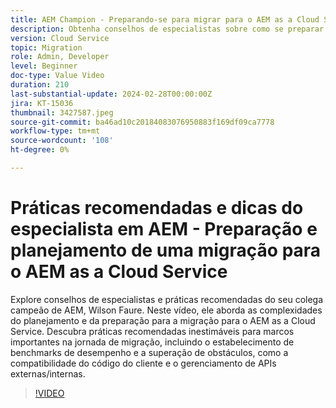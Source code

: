 ```yaml
---
title: AEM Champion - Preparando-se para migrar para o AEM as a Cloud Service
description: Obtenha conselhos de especialistas sobre como se preparar e planejar a migração para o AEM as a Cloud Service do campeão do AEM, Wilson Faure.
version: Cloud Service
topic: Migration
role: Admin, Developer
level: Beginner
doc-type: Value Video
duration: 210
last-substantial-update: 2024-02-28T00:00:00Z
jira: KT-15036
thumbnail: 3427587.jpeg
source-git-commit: ba46ad10c20184083076950883f169df09ca7778
workflow-type: tm+mt
source-wordcount: '108'
ht-degree: 0%

---
```



# Práticas recomendadas e dicas do especialista em AEM - Preparação e planejamento de uma migração para o AEM as a Cloud Service

Explore conselhos de especialistas e práticas recomendadas do seu colega campeão de AEM, Wilson Faure. Neste vídeo, ele aborda as complexidades do planejamento e da preparação para a migração para o AEM as a Cloud Service. Descubra práticas recomendadas inestimáveis para marcos importantes na jornada de migração, incluindo o estabelecimento de benchmarks de desempenho e a superação de obstáculos, como a compatibilidade do código do cliente e o gerenciamento de APIs externas/internas.

>[!VIDEO](https://video.tv.adobe.com/v/3427587/?learn=on)
